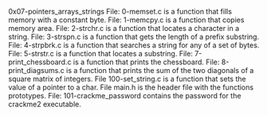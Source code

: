 0x07-pointers_arrays_strings
File: 0-memset.c is a function that fills memory with a constant byte.
File: 1-memcpy.c is a function that copies memory area.
File: 2-strchr.c is a function that locates a character in a string.
File: 3-strspn.c is a function that gets the length of a prefix substring.
File: 4-strpbrk.c is a function that searches a string for any of a set of bytes.
File: 5-strstr.c is a function that locates a substring.
File: 7-print_chessboard.c is a function that prints the chessboard.
File: 8-print_diagsums.c is a function that prints the sum of the two diagonals of a square matrix of integers.
File 100-set_string.c is a function that sets the value of a pointer to a char.
File main.h is the header file with the functions prototypes.
File: 101-crackme_password contains the password for the crackme2 executable.
